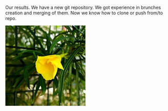 Our results. We have a new git repository. We got experience in brunches creation and merging of them. Now we know how to clone or push from/to repo.

![test](images/1.jpg)
